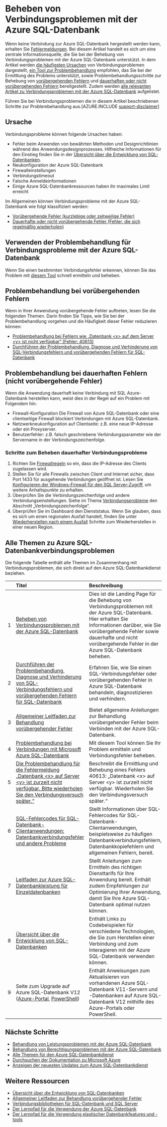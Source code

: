 <properties
	pageTitle="Behandeln von häufigen Verbindungsproblemen mit Azure SQL-Datenbank"
	description="Schritte zum Ermitteln und Behandeln von häufigen Verbindungsproblemen für Azure SQL-Datenbank."
	services="sql-database"
	documentationCenter=""
	authors="dalechen"
	manager="felixwu"
	editor=""/>

<tags
	ms.service="sql-database"
	ms.workload="data-management"
	ms.tgt_pltfrm="na"
	ms.devlang="na"
	ms.topic="article"
	ms.date="06/02/2016"
	ms.author="daleche"/>

# Beheben von Verbindungsproblemen mit der Azure SQL-Datenbank

Wenn keine Verbindung zur Azure SQL-Datenbank hergestellt werden kann, erhalten Sie [Fehlermeldungen](sql-database-develop-error-messages.md). Bei diesem Artikel handelt es sich um eine zentrale Informationsquelle, die Sie bei der Behebung von Verbindungsproblemen mit der Azure SQL-Datenbank unterstützt. In dem Artikel werden [die häufigsten Ursachen](#cause) von Verbindungsproblemen dargestellt, [ein Tool zur Problembehandlung](#try-the-troubleshooter-for-azure-sql-database-connectivity-issues) empfohlen, das Sie bei der Ermittlung des Problems unterstützt, sowie Problembehandlungsschritte zur Behebung von [vorübergehenden Fehlern](#troubleshoot-transient-errors) und [dauerhaften oder nicht vorübergehenden Fehlern](#troubleshoot-the-persistent-errors) bereitgestellt. Zudem werden [alle relevanten Artikel zu Verbindungsproblemen mit der Azure SQL-Datenbank](#all-topics-for-azure-sql-database-connection-problems) aufgelistet.

Führen Sie bei Verbindungsproblemen die in diesem Artikel beschriebenen Schritte zur Problembehandlung aus.[AZURE.INCLUDE [support-disclaimer](../../includes/support-disclaimer.md)]

## Ursache

Verbindungsprobleme können folgende Ursachen haben:

- Fehler beim Anwenden von bewährten Methoden und Designrichtlinien während des Anwendungsdesignprozesses. Hilfreiche Informationen für den Einstieg finden Sie in der [Übersicht über die Entwicklung von SQL-Datenbanken](sql-database-develop-overview.md).
- Neukonfiguration der Azure SQL-Datenbank
- Firewalleinstellungen
- Verbindungstimeout
- Falsche Anmeldeinformationen
- Einige Azure SQL-Datenbankressourcen haben ihr maximales Limit erreicht

Im Allgemeinen können Verbindungsprobleme mit der Azure SQL-Datenbank wie folgt klassifiziert werden:

- [Vorübergehende Fehler (kurzlebige oder zeitweilige Fehler)](#troubleshoot-transient-errors)
- [Dauerhafte oder nicht vorübergehende Fehler (Fehler, die sich regelmäßig wiederholen)](#troubleshoot-the-persistent-errors)

## Verwenden der Problembehandlung für Verbindungsprobleme mit der Azure SQL-Datenbank

Wenn Sie einen bestimmten Verbindungsfehler erkennen, können Sie das Problem mit [diesem Tool](https://support.microsoft.com/help/10085/troubleshooting-connectivity-issues-with-microsoft-azure-sql-database) schnell ermitteln und beheben.

## Problembehandlung bei vorübergehenden Fehlern
Wenn in Ihrer Anwendung vorübergehende Fehler auftreten, lesen Sie die folgenden Themen. Darin finden Sie Tipps, wie Sie bei der Problembehandlung vorgehen und die Häufigkeit dieser Fehler reduzieren können:

- [Problembehandlung bei Fehlern wie „Datenbank &lt;x&gt; auf dem Server &lt;y&gt; ist nicht verfügbar“ (Fehler: 40613)](sql-database-troubleshoot-connection.md)
- [Durchführen der Problembehandlung, Diagnose und Verhinderung von SQL-Verbindungsfehlern und vorübergehenden Fehlern für SQL-Datenbank](sql-database-connectivity-issues.md)

<a id="troubleshoot-the-persistent-errors" name="troubleshoot-the-persistent-errors"></a>

## Problembehandlung bei dauerhaften Fehlern (nicht vorübergehende Fehler)

Wenn die Anwendung dauerhaft keine Verbindung mit SQL Azure-Datenbank herstellen kann, weist dies in der Regel auf ein Problem mit Folgendem hin:

- Firewall-Konfiguration Die Firewall von Azure SQL-Datenbank oder eine clientseitige Firewall blockiert Verbindungen mit Azure SQL-Datenbank.
- Netzwerkneukonfiguration auf Clientseite: z.B. eine neue IP-Adresse oder ein Proxyserver.
- Benutzerfehler: z.B. falsch geschriebene Verbindungsparameter wie der Servername in der Verbindungszeichenfolge.

### Schritte zum Beheben dauerhafter Verbindungsprobleme

1.	Richten Sie [Firewallregeln](sql-database-configure-firewall-settings.md) so ein, dass die IP-Adresse des Clients zugelassen wird.
2.	Stellen Sie für alle Firewalls zwischen Client und Internet sicher, dass Port 1433 für ausgehende Verbindungen geöffnet ist. Lesen Sie [Konfigurieren der Windows-Firewall für den SQL Server-Zugriff](https://msdn.microsoft.com/library/cc646023.aspx), um weitere Anhaltspunkte zu erhalten.
3.	Überprüfen Sie die Verbindungszeichenfolge und andere Verbindungseinstellungen. Siehe im Thema [Verbindungsprobleme](sql-database-connectivity-issues.md#connections-to-azure-sql-database) den Abschnitt „Verbindungszeichenfolge“.
4.	Überprüfen Sie im Dashboard den Dienststatus. Wenn Sie glauben, dass es sich um einen regionalen Ausfall handelt, finden Sie unter [Wiederherstellen nach einem Ausfall](sql-database-disaster-recovery.md) Schritte zum Wiederherstellen in einer neuen Region.

## Alle Themen zu Azure SQL-Datenbankverbindungsproblemen

Die folgende Tabelle enthält alle Themen im Zusammenhang mit Verbindungsproblemen, die sich direkt auf den Azure SQL-Datenbankdienst beziehen.


| &nbsp; | Titel | Beschreibung |
| --: | :-- | :-- |
| 1 | [Beheben von Verbindungsproblemen mit der Azure SQL-Datenbank](sql-database-troubleshoot-common-connection-issues.md) | Dies ist die Landing Page für die Behebung von Verbindungsproblemen mit der Azure SQL-Datenbank. Hier erhalten Sie Informationen darüber, wie Sie vorübergehende Fehler sowie dauerhafte und nicht vorübergehende Fehler in der Azure SQL-Datenbank beheben. |
| 2 | [Durchführen der Problembehandlung, Diagnose und Verhinderung von SQL-Verbindungsfehlern und vorübergehenden Fehlern für SQL-Datenbank](sql-database-connectivity-issues.md) | Erfahren Sie, wie Sie einen SQL-Verbindungsfehler oder vorübergehenden Fehler in Azure SQL-Datenbank behandeln, diagnostizieren und verhindern. |
| 3 | [Allgemeiner Leitfaden zur Behandlung vorübergehender Fehler](best-practices-retry-general.md) | Bietet allgemeine Anleitungen zur Behandlung vorübergehender Fehler beim Verbinden mit der Azure SQL-Datenbank. |
| 4 | [Problembehandlung bei Verbindungen mit Microsoft Azure SQL-Datenbank](https://support.microsoft.com/help/10085/troubleshooting-connectivity-issues-with-microsoft-azure-sql-database) | Mit diesem Tool können Sie Ihr Problem ermitteln und Verbindungsfehler beheben. |
| 5 | [Die Problembehandlung für die Fehlermeldung „Datenbank &lt;x&gt; auf Server &lt;y&gt; ist zurzeit nicht verfügbar. Bitte wiederholen Sie den Verbindungsversuch später.“](sql-database-troubleshoot-connection.md) | Beschreibt die Ermittlung und Behebung eines Fehlers 40613: „Datenbank &lt;x&gt; auf Server &lt;y&gt; ist zurzeit nicht verfügbar. Wiederholen Sie den Verbindungsversuch später.“ |
| 6 | [SQL-Fehlercodes für SQL-Datenbank-Clientanwendungen: Datenbankverbindungsfehler und andere Probleme](sql-database-develop-error-messages.md) | Stellt Informationen über SQL-Fehlercodes für SQL-Datenbank-Clientanwendungen, beispielsweise zu häufigen Datenbankverbindungsfehlern, Datenbankkopiefehlern und allgemeinen Fehlern, bereit. |
| 7 | [Leitfaden zur Azure SQL-Datenbankleistung für Einzeldatenbanken](sql-database-performance-guidance.md) | Stellt Anleitungen zum Ermitteln des richtigen Diensttarifs für Ihre Anwendung bereit. Enthält zudem Empfehlungen zur Optimierung Ihrer Anwendung, damit Sie Ihre Azure SQL-Datenbank optimal nutzen können. |
| 8 | [Übersicht über die Entwicklung von SQL-Datenbanken](sql-database-develop-overview.md) | Enthält Links zu Codebeispielen für verschiedene Technologien, die Sie zum Herstellen einer Verbindung und zum Interagieren mit der Azure SQL-Datenbank verwenden können. |
| 9 | Seite zum Upgrade auf Azure SQL-Datenbank V12 ([Azure-Portal](sql-database-upgrade-server-portal.md), [PowerShell](sql-database-upgrade-server-powershell.md)) | Enthält Anweisungen zum Aktualisieren von vorhandenen Azure SQL-Datenbank V11-Servern und -Datenbanken auf Azure SQL-Datenbank V12 mithilfe des Azure-Portals oder PowerShell. |


## Nächste Schritte

- [Behandlung von Leistungsproblemen mit der Azure SQL-Datenbank](sql-database-troubleshoot-performance.md)
- [Behandlung von Berechtigungsproblemen mit der Azure SQL-Datenbank](sql-database-troubleshoot-permissions.md)
- [Alle Themen für den Azure SQL-Datenbankdienst](sql-database-index-all-articles.md)
- [Durchsuchen der Dokumentation zu Microsoft Azure](http://azure.microsoft.com/search/documentation/)
- [Anzeigen der neuesten Updates zum Azure SQL-Datenbankdienst](http://azure.microsoft.com/updates/?service=sql-database)


## Weitere Ressourcen

- [Übersicht über die Entwicklung von SQL-Datenbanken](sql-database-develop-overview.md)
- [Allgemeiner Leitfaden zur Behandlung vorübergehender Fehler](../best-practices-retry-general.md)
- [Verbindungsbibliotheken für SQL-Datenbank und SQL Server](sql-database-libraries.md)
- [Der Lernpfad für die Verwendung der Azure SQL-Datenbank](https://azure.microsoft.com/documentation/learning-paths/sql-database-training-learn-sql-database)
- [Der Lernpfad für die Verwendung elastischer Datenbankfeatures und -tools](https://azure.microsoft.com/documentation/learning-paths/sql-database-elastic-scale) 

<!---HONumber=AcomDC_0615_2016-->